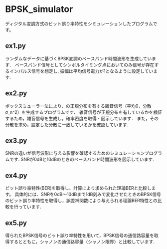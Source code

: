 # BPSK_simulator
ディジタル変調方式のビット誤り率特性をシミュレーションしたプログラムです。

## ex1.py
ランダムなデータに基づくBPSK変調のベースバンド時間波形を生成しています．
ベースバンド信号としてシンボルタイミング点においてのみ信号が存在するインパルス信号を想定し, 振幅は平均信号電力が1となるように設定しています.

## ex2.py
ボックスミューラー法により，の正規分布を有する雑音信号（平均0，分散σ_n^2）を生成するプログラムです．
雑音信号が正規分布を有しているかを検証するため，雑音信号を生成し，確率密度を取得・図示しています．
また，その分散を求め，設定した分散に一致しているかを確認しています．

## ex3.py
SNRの違いが信号波形に与える影響を確認するためのシミュレーションプログラムです.
SNRが0dBと10dBのときのベースバンド時間波形を図示しています.

## ex4.py
ビット誤り率特性(BER)を取得し、計算により求められた理論BERと比較します。
具体的には、SNRを0dB～10dBまで1dB刻みで変化させたときのBPSK信号のビット誤り率特性を取得し，誤差補関数により与えられる理論BER特性との比較を行っています.

## ex5.py
得られたBPSK信号のビット誤り率特性を用いて，BPSK信号の通信路容量を取得するとともに，シャノンの通信路容量（シャノン限界）と比較しています.
